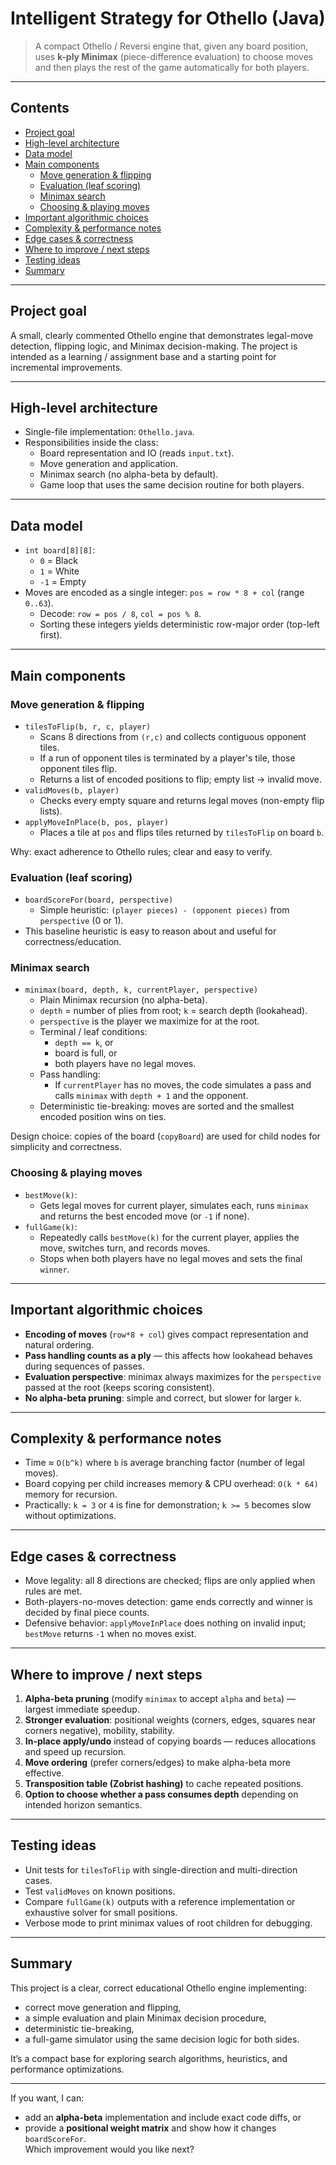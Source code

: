 # Intelligent Strategy for Othello (Java)

> A compact Othello / Reversi engine that, given any board position, uses **k-ply Minimax** (piece-difference evaluation) to choose moves and then plays the rest of the game automatically for both players.

---

## Contents

- [Project goal](#project-goal)  
- [High-level architecture](#high-level-architecture)  
- [Data model](#data-model)  
- [Main components](#main-components)  
  - [Move generation & flipping](#move-generation--flipping)  
  - [Evaluation (leaf scoring)](#evaluation-leaf-scoring)  
  - [Minimax search](#minimax-search)  
  - [Choosing & playing moves](#choosing--playing-moves)  
- [Important algorithmic choices](#important-algorithmic-choices)  
- [Complexity & performance notes](#complexity--performance-notes)  
- [Edge cases & correctness](#edge-cases--correctness)  
- [Where to improve / next steps](#where-to-improve--next-steps)  
- [Testing ideas](#testing-ideas)  
- [Summary](#summary)

---

## Project goal
A small, clearly commented Othello engine that demonstrates legal-move detection, flipping logic, and Minimax decision-making. The project is intended as a learning / assignment base and a starting point for incremental improvements.

---

## High-level architecture
- Single-file implementation: `Othello.java`.
- Responsibilities inside the class:
  - Board representation and IO (reads `input.txt`).
  - Move generation and application.
  - Minimax search (no alpha-beta by default).
  - Game loop that uses the same decision routine for both players.

---

## Data model
- `int board[8][8]`:
  - `0` = Black
  - `1` = White
  - `-1` = Empty
- Moves are encoded as a single integer: `pos = row * 8 + col` (range `0..63`).
  - Decode: `row = pos / 8`, `col = pos % 8`.
  - Sorting these integers yields deterministic row-major order (top-left first).

---

## Main components

### Move generation & flipping
- `tilesToFlip(b, r, c, player)`
  - Scans 8 directions from `(r,c)` and collects contiguous opponent tiles.
  - If a run of opponent tiles is terminated by a player's tile, those opponent tiles flip.
  - Returns a list of encoded positions to flip; empty list → invalid move.
- `validMoves(b, player)`
  - Checks every empty square and returns legal moves (non-empty flip lists).
- `applyMoveInPlace(b, pos, player)`
  - Places a tile at `pos` and flips tiles returned by `tilesToFlip` on board `b`.

Why: exact adherence to Othello rules; clear and easy to verify.

### Evaluation (leaf scoring)
- `boardScoreFor(board, perspective)`
  - Simple heuristic: `(player pieces) - (opponent pieces)` from `perspective` (0 or 1).
- This baseline heuristic is easy to reason about and useful for correctness/education.

### Minimax search
- `minimax(board, depth, k, currentPlayer, perspective)`
  - Plain Minimax recursion (no alpha-beta).
  - `depth` = number of plies from root; `k` = search depth (lookahead).
  - `perspective` is the player we maximize for at the root.
  - Terminal / leaf conditions:
    - `depth == k`, or
    - board is full, or
    - both players have no legal moves.
  - Pass handling:
    - If `currentPlayer` has no moves, the code simulates a pass and calls `minimax` with `depth + 1` and the opponent.
  - Deterministic tie-breaking: moves are sorted and the smallest encoded position wins on ties.

Design choice: copies of the board (`copyBoard`) are used for child nodes for simplicity and correctness.

### Choosing & playing moves
- `bestMove(k)`:
  - Gets legal moves for current player, simulates each, runs `minimax` and returns the best encoded move (or `-1` if none).
- `fullGame(k)`:
  - Repeatedly calls `bestMove(k)` for the current player, applies the move, switches turn, and records moves.
  - Stops when both players have no legal moves and sets the final `winner`.

---

## Important algorithmic choices
- **Encoding of moves** (`row*8 + col`) gives compact representation and natural ordering.
- **Pass handling counts as a ply** — this affects how lookahead behaves during sequences of passes.
- **Evaluation perspective**: minimax always maximizes for the `perspective` passed at the root (keeps scoring consistent).
- **No alpha-beta pruning**: simple and correct, but slower for larger `k`.

---

## Complexity & performance notes
- Time ≈ `O(b^k)` where `b` is average branching factor (number of legal moves).
- Board copying per child increases memory & CPU overhead: `O(k * 64)` memory for recursion.
- Practically: `k = 3` or `4` is fine for demonstration; `k >= 5` becomes slow without optimizations.

---

## Edge cases & correctness
- Move legality: all 8 directions are checked; flips are only applied when rules are met.
- Both-players-no-moves detection: game ends correctly and winner is decided by final piece counts.
- Defensive behavior: `applyMoveInPlace` does nothing on invalid input; `bestMove` returns `-1` when no moves exist.

---

## Where to improve / next steps
1. **Alpha-beta pruning** (modify `minimax` to accept `alpha` and `beta`) — largest immediate speedup.  
2. **Stronger evaluation**: positional weights (corners, edges, squares near corners negative), mobility, stability.  
3. **In-place apply/undo** instead of copying boards — reduces allocations and speed up recursion.  
4. **Move ordering** (prefer corners/edges) to make alpha-beta more effective.  
5. **Transposition table (Zobrist hashing)** to cache repeated positions.  
6. **Option to choose whether a pass consumes depth** depending on intended horizon semantics.

---

## Testing ideas
- Unit tests for `tilesToFlip` with single-direction and multi-direction cases.
- Test `validMoves` on known positions.
- Compare `fullGame(k)` outputs with a reference implementation or exhaustive solver for small positions.
- Verbose mode to print minimax values of root children for debugging.

---

## Summary
This project is a clear, correct educational Othello engine implementing:
- correct move generation and flipping,
- a simple evaluation and plain Minimax decision procedure,
- deterministic tie-breaking,
- a full-game simulator using the same decision logic for both sides.

It’s a compact base for exploring search algorithms, heuristics, and performance optimizations.

---

If you want, I can:
- add an **alpha-beta** implementation and include exact code diffs, or  
- provide a **positional weight matrix** and show how it changes `boardScoreFor`.  
Which improvement would you like next?
